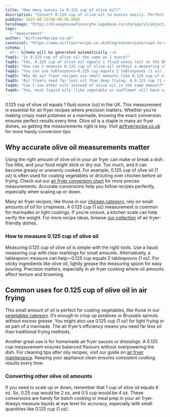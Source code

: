 ```yaml
---
title: "How many ounces is 0.125 cup of olive oil?"
description: "Convert 0.125 cup of olive oil to ounces easily. Perfect for air fryer recipes with precise measurements. Get the answer now!"
pubDate: 2025-08-15T00:00:00.000Z
heroImage: "https://klueoymssxwfnxsvcyhv.supabase.co/storage/v1/object/public/Shmucket/how-many-ounces-is-0125-cup-of-olive-oil.webp"
tags:
  - "measurement"
author: "AirFryerRecipe.co.uk"
canonical: "https://www.airfryerrecipe.co.uk/blog/conversions/cups-to-ounces/how-many-ounces-is-0125-cup-of-olive-oil"
schema: |
  <!-- Schema will be generated automatically -->
faqQ1: "Is 0.125 cup of olive oil the same as 1 ounce?"
faqA1: "Yes, 0.125 cup of olive oil equals 1 fluid ounce (oz) in the UK. This measurement is standard for liquid ingredients like olive oil. It’s a handy conversion for air fryer recipes where precision matters."
faqQ2: "How can I measure 0.125 cup of olive oil without a measuring cup?"
faqA2: "You can use tablespoons—0.125 cup equals 2 tablespoons (1 oz). A kitchen scale set to ounces also works perfectly. For sticky oils, lightly grease the spoon for easy pouring and accurate measuring."
faqQ3: "Why do air fryer recipes use small amounts like 0.125 cup of olive oil?"
faqA3: "Air fryers need far less oil than deep frying. A 0.125 cup (1 oz) measurement is enough to coat food lightly without excess grease. This small amount ensures crispiness while keeping dishes healthier."
faqQ4: "Can I use other oils instead of olive oil in the same amount?"
faqA4: "Yes, most liquid oils (like vegetable or sunflower oil) have similar weights. However, olive oil adds flavour, so adjust seasonings if substituting. Always measure by volume or weight for consistency in air fryer recipes."
---
```

<p>0.125 cup of olive oil equals 1 fluid ounce (oz) in the UK. This measurement is essential for air fryer recipes where precision matters. Whether you’re making crispy roast potatoes or a marinade, knowing the exact conversion ensures perfect results every time. Olive oil is a staple in many air fryer dishes, so getting the measurements right is key. Visit <a href=https://www.airfryerrecipe.co.uk>airfryerrecipe.co.uk</a> for more handy conversion tips.</p>

<h2>Why accurate olive oil measurements matter</h2>  
<p>Using the right amount of olive oil in your air fryer can make or break a dish. Too little, and your food might stick or dry out. Too much, and it can become greasy or unevenly cooked. For example, 0.125 cup of olive oil (1 oz) is often used for coating vegetables or drizzling over chicken before air frying. Check out our <a href=https://www.airfryerrecipe.co.uk/air-fryer-conversion-chart>air fryer conversion chart</a> for more precise measurements. Accurate conversions help you follow recipes perfectly, especially when scaling up or down.</p>  

<p>Many air fryer recipes, like those in our <a href=https://www.airfryerrecipe.co.uk/recipe-category/chicken>chicken category</a>, rely on small amounts of oil for crispiness. A 0.125 cup (1 oz) measurement is common for marinades or light coatings. If you’re unsure, a kitchen scale can help verify the weight. For more recipe ideas, browse <a href=https://www.airfryerrecipe.co.uk/recipes>our collection</a> of air fryer-friendly dishes.</p>  

<h3>How to measure 0.125 cup of olive oil</h3>  
<p>Measuring 0.125 cup of olive oil is simple with the right tools. Use a liquid measuring cup with clear markings for small amounts. Alternatively, a tablespoon measure can help—0.125 cup equals 2 tablespoons (1 oz). For sticky ingredients like olive oil, lightly grease the measuring spoon for easy pouring. Precision matters, especially in air fryer cooking where oil amounts affect texture and browning.</p>  

<h2>Common uses for 0.125 cup of olive oil in air frying</h2>  
<p>This small amount of oil is perfect for coating vegetables, like those in our <a href=https://www.airfryerrecipe.co.uk/recipe-category/vegetables>vegetables category</a>. It’s enough to crisp up potatoes or Brussels sprouts without excess grease. You might also use 0.125 cup (1 oz) for light frying or as part of a marinade. The air fryer’s efficiency means you need far less oil than traditional frying methods.</p>  

<p>Another great use is for homemade air fryer sauces or dressings. A 0.125 cup measurement ensures balanced flavours without overpowering the dish. For cleaning tips after oily recipes, visit our guide on <a href=https://www.airfryerrecipe.co.uk/air-fryer-cleaner>air fryer maintenance</a>. Keeping your appliance clean ensures consistent cooking results every time.</p>  

<h3>Converting other olive oil amounts</h3>  
<p>If you need to scale up or down, remember that 1 cup of olive oil equals 8 oz. So, 0.25 cup would be 2 oz, and 0.5 cup would be 4 oz. These conversions are handy for batch cooking or meal prep in your air fryer. Always measure liquids at eye level for accuracy, especially with small quantities like 0.125 cup (1 oz).</p>
